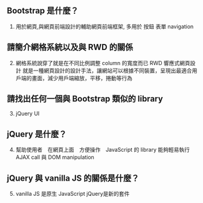 ## Bootstrap 是什麼？

1. 用於網頁,與網頁前端設計的輔助網頁前端框架,
多用於 按鈕 表單 navigation


## 請簡介網格系統以及與 RWD 的關係
2.  網格系統說穿了就是在不同比例調整 column 的寬度而已
RWD 響應式網頁設計 就是一種網頁設計的設計手法，讓網站可以根據不同裝置，呈現出最適合用戶端的畫面，減少用戶端縮放，平移，捲動等行為 


## 請找出任何一個與 Bootstrap 類似的 library
3. jQuery UI 



## jQuery 是什麼？
4. 幫助使用者　在網頁上面　方便操作　JavaScript 的 library 
能夠輕易執行 AJAX call 與 DOM manipulation



## jQuery 與 vanilla JS 的關係是什麼？
5. vanilla JS 是原生 JavaScript
   jQuery是新的套件


